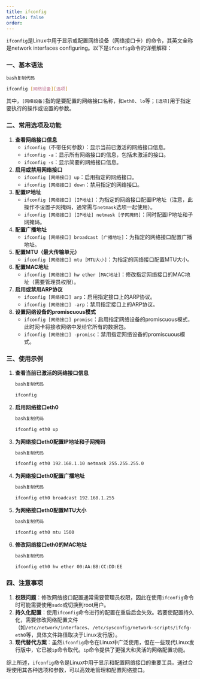 ```yaml
---
title: ifconfig
article: false
order: 
---
```


`ifconfig`是Linux中用于显示或配置网络设备（网络接口卡）的命令，其英文全称是network interfaces configuring。以下是`ifconfig`命令的详细解释：

### 一、基本语法

```bash
bash复制代码

ifconfig [网络设备][选项]
```

其中，`[网络设备]`指的是要配置的网络接口名称，如`eth0`、`lo`等；`[选项]`用于指定要执行的操作或设置的参数。

### 二、常用选项及功能

1. **查看网络接口信息**
   - `ifconfig`（不带任何参数）：显示当前已激活的网络接口信息。
   - `ifconfig -a`：显示所有网络接口的信息，包括未激活的接口。
   - `ifconfig -s`：显示简要的网络接口信息。
2. **启用或禁用网络接口**
   - `ifconfig [网络接口] up`：启用指定的网络接口。
   - `ifconfig [网络接口] down`：禁用指定的网络接口。
3. **配置IP地址**
   - `ifconfig [网络接口] [IP地址]`：为指定的网络接口配置IP地址（注意，此操作不设置子网掩码，通常需与`netmask`选项一起使用）。
   - `ifconfig [网络接口] [IP地址] netmask [子网掩码]`：同时配置IP地址和子网掩码。
4. **配置广播地址**
   - `ifconfig [网络接口] broadcast [广播地址]`：为指定的网络接口配置广播地址。
5. **配置MTU（最大传输单元）**
   - `ifconfig [网络接口] mtu [MTU大小]`：为指定的网络接口配置MTU大小。
6. **配置MAC地址**
   - `ifconfig [网络接口] hw ether [MAC地址]`：修改指定网络接口的MAC地址（需要管理员权限）。
7. **启用或禁用ARP协议**
   - `ifconfig [网络接口] arp`：启用指定接口上的ARP协议。
   - `ifconfig [网络接口] -arp`：禁用指定接口上的ARP协议。
8. **设置网络设备的promiscuous模式**
   - `ifconfig [网络接口] promisc`：启用指定网络设备的promiscuous模式，此时网卡将接收网络中发给它所有的数据包。
   - `ifconfig [网络接口] -promisc`：禁用指定网络设备的promiscuous模式。

### 三、使用示例

1. **查看当前已激活的网络接口信息**

   ```bash
   bash复制代码
   
   ifconfig
   ```

2. **启用网络接口eth0**

   ```bash
   bash复制代码
   
   ifconfig eth0 up
   ```

3. **为网络接口eth0配置IP地址和子网掩码**

   ```bash
   bash复制代码
   
   ifconfig eth0 192.168.1.10 netmask 255.255.255.0
   ```

4. **为网络接口eth0配置广播地址**

   ```bash
   bash复制代码
   
   ifconfig eth0 broadcast 192.168.1.255
   ```

5. **为网络接口eth0配置MTU大小**

   ```bash
   bash复制代码
   
   ifconfig eth0 mtu 1500
   ```

6. **修改网络接口eth0的MAC地址**

   ```bash
   bash复制代码
   
   ifconfig eth0 hw ether 00:AA:BB:CC:DD:EE
   ```

### 四、注意事项

1. **权限问题**：修改网络接口配置通常需要管理员权限，因此在使用`ifconfig`命令时可能需要使用`sudo`或切换到root用户。
2. **持久化配置**：使用`ifconfig`命令进行的配置在重启后会失效。若要使配置持久化，需要修改网络配置文件（如`/etc/network/interfaces`、`/etc/sysconfig/network-scripts/ifcfg-eth0`等，具体文件路径取决于Linux发行版）。
3. **现代替代方案**：虽然`ifconfig`命令在Linux中广泛使用，但在一些现代Linux发行版中，它已被`ip`命令取代。`ip`命令提供了更强大和灵活的网络配置功能。

综上所述，`ifconfig`命令是Linux中用于显示和配置网络接口的重要工具。通过合理使用其各种选项和参数，可以高效地管理和配置网络接口。